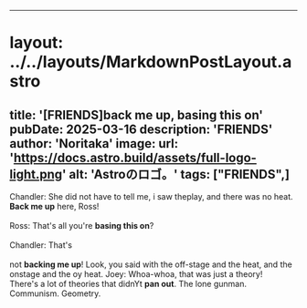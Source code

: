 
---
# layout: ../../layouts/MarkdownPostLayout.astro
title: '[FRIENDS]back me up, basing this on'
pubDate: 2025-03-16
description: 'FRIENDS'
author: 'Noritaka'
image:
    url: 'https://docs.astro.build/assets/full-logo-light.png'
    alt: 'Astroのロゴ。'
tags: ["FRIENDS",]
---

Chandler: She did not have to tell me, i saw theplay, and there was no heat. **Back me up** here, Ross!<br>
<br>
Ross: That's all you're **basing this on**?<br>
<br>
Chandler: That's <br>
<br>not **backing me up**! Look, you said with the off-stage and the heat, and the onstage and the oy heat.
Joey: Whoa-whoa, that was just a theory!<br>
There's a lot of theories that didnYt **pan out**. The lone gunman. Communism. Geometry.
